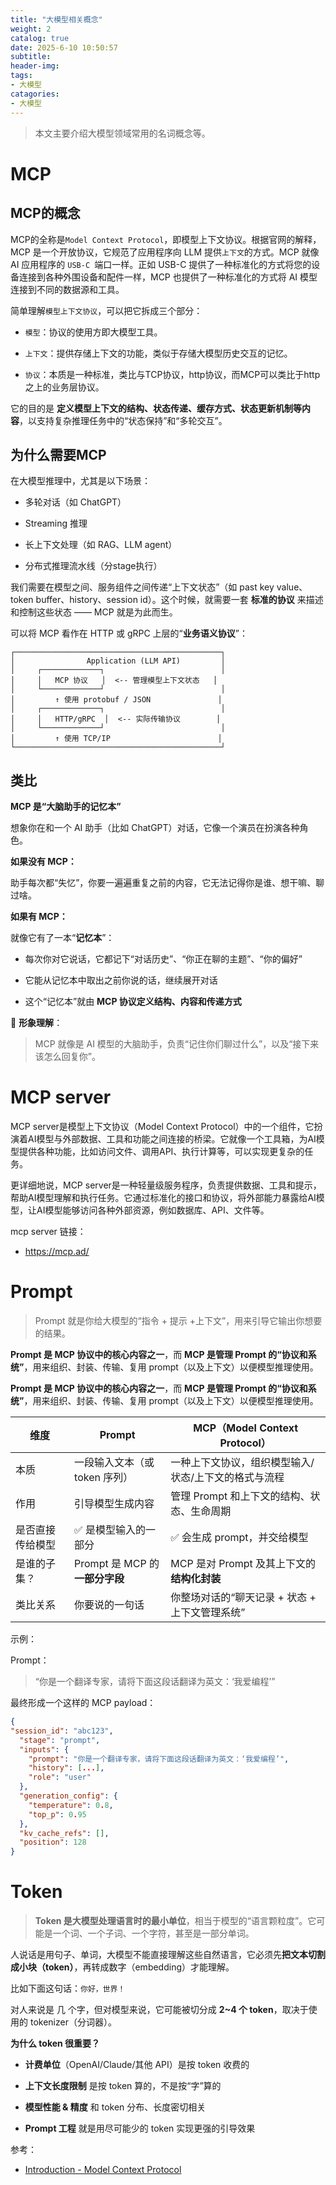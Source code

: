 ```yaml
---
title: "大模型相关概念"
weight: 2
catalog: true
date: 2025-6-10 10:50:57
subtitle:
header-img:
tags:
- 大模型
catagories:
- 大模型
---
```


> 本文主要介绍大模型领域常用的名词概念等。

# MCP

## MCP的概念

MCP的全称是`Model Context Protocol`，即模型上下文协议。根据官网的解释，MCP 是一个开放协议，它规范了应用程序向 LLM 提供`上下文`的方式。MCP 就像 AI 应用程序的 `USB-C `端口一样。正如 USB-C 提供了一种标准化的方式将您的设备连接到各种外围设备和配件一样，MCP 也提供了一种标准化的方式将 AI 模型连接到不同的数据源和工具。

简单理解`模型上下文协议`，可以把它拆成三个部分：

- `模型`：协议的使用方即大模型工具。

- `上下文`：提供存储上下文的功能，类似于存储大模型历史交互的记忆。

- `协议`：本质是一种标准，类比与TCP协议，http协议，而MCP可以类比于http之上的业务层协议。

它的目的是 **定义模型上下文的结构、状态传递、缓存方式、状态更新机制等内容**，以支持复杂推理任务中的“状态保持”和“多轮交互”。

## 为什么需要MCP

在大模型推理中，尤其是以下场景：

- 多轮对话（如 ChatGPT）

- Streaming 推理

- 长上下文处理（如 RAG、LLM agent）

- 分布式推理流水线（分stage执行）

我们需要在模型之间、服务组件之间传递“上下文状态”（如 past key value、token buffer、history、session id）。这个时候，就需要一套 **标准的协议** 来描述和控制这些状态 —— MCP 就是为此而生。

可以将 MCP 看作在 HTTP 或 gRPC 上层的“**业务语义协议**”：

```
┌──────────────────────────────────────────────┐
│                Application (LLM API)         │
│     ┌─────────────┐                          │
│     │   MCP 协议   │  <-- 管理模型上下文状态   │
│     └─────────────┘                          │
│         ↑ 使用 protobuf / JSON               │
│     ┌─────────────┐                          │
│     │   HTTP/gRPC  │  <-- 实际传输协议        │
│     └─────────────┘                          │
│         ↑ 使用 TCP/IP                        │
└──────────────────────────────────────────────┘
```

## 类比

**MCP 是“大脑助手的记忆本”**

想象你在和一个 AI 助手（比如 ChatGPT）对话，它像一个演员在扮演各种角色。

**如果没有 MCP：**

助手每次都“失忆”，你要一遍遍重复之前的内容，它无法记得你是谁、想干嘛、聊过啥。

**如果有 MCP：**

就像它有了一本“**记忆本**”：

- 每次你对它说话，它都记下“对话历史”、“你正在聊的主题”、“你的偏好”

- 它能从记忆本中取出之前你说的话，继续展开对话

- 这个“记忆本”就由 **MCP 协议定义结构、内容和传递方式**

🧠 **形象理解**：

> MCP 就像是 AI 模型的大脑助手，负责“记住你们聊过什么”，以及“接下来该怎么回复你”。

# MCP server

MCP server是模型上下文协议（Model Context Protocol）中的一个组件，它扮演着AI模型与外部数据、工具和功能之间连接的桥梁。它就像一个工具箱，为AI模型提供各种功能，比如访问文件、调用API、执行计算等，可以实现更复杂的任务。﻿

更详细地说，MCP server是一种轻量级服务程序，负责提供数据、工具和提示，帮助AI模型理解和执行任务。它通过标准化的接口和协议，将外部能力暴露给AI模型，让AI模型能够访问各种外部资源，例如数据库、API、文件等。

mcp server 链接：

- https://mcp.ad/

# Prompt

> Prompt 就是你给大模型的“指令 + 提示 +上下文”，用来引导它输出你想要的结果。

**Prompt 是 MCP 协议中的核心内容之一**，而 **MCP 是管理 Prompt 的“协议和系统”**，用来组织、封装、传输、复用 prompt（以及上下文）以便模型推理使用。

**Prompt 是 MCP 协议中的核心内容之一**，而 **MCP 是管理 Prompt 的“协议和系统”**，用来组织、封装、传输、复用 prompt（以及上下文）以便模型推理使用。

| 维度       | Prompt                  | MCP（Model Context Protocol）   |
| -------- | ----------------------- | ----------------------------- |
| 本质       | 一段输入文本（或 token 序列）      | 一种上下文协议，组织模型输入/状态/上下文的格式与流程   |
| 作用       | 引导模型生成内容                | 管理 Prompt 和上下文的结构、状态、生命周期     |
| 是否直接传给模型 | ✅ 是模型输入的一部分             | ✅ 会生成 prompt，并交给模型            |
| 是谁的子集？   | Prompt 是 MCP 的**一部分字段** | MCP 是对 Prompt 及其上下文的**结构化封装** |
| 类比关系     | 你要说的一句话                 | 你整场对话的“聊天记录 + 状态 + 上下文管理系统”   |

示例：

Prompt：

> “你是一个翻译专家，请将下面这段话翻译为英文：‘我爱编程’”

最终形成一个这样的 MCP payload：

```json
{
"session_id": "abc123",
  "stage": "prompt",
  "inputs": {
    "prompt": "你是一个翻译专家，请将下面这段话翻译为英文：‘我爱编程’",
    "history": [...],
    "role": "user"
  },
  "generation_config": {
    "temperature": 0.8,
    "top_p": 0.95
  },
  "kv_cache_refs": [],
  "position": 128
}
```

# Token

> **Token 是大模型处理语言时的最小单位**，相当于模型的“语言颗粒度”。它可能是一个词、一个子词、一个字符，甚至是一部分单词。

人说话是用句子、单词，大模型不能直接理解这些自然语言，它必须先**把文本切割成小块（token）**，再转成数字（embedding）才能理解。

比如下面这句话：`你好，世界！`

对人来说是 几 个字，但对模型来说，它可能被切分成 **2~4 个 token**，取决于使用的 tokenizer（分词器）。

**为什么 token 很重要？**

- **计费单位**（OpenAI/Claude/其他 API）是按 token 收费的

- **上下文长度限制** 是按 token 算的，不是按“字”算的

- **模型性能 & 精度** 和 token 分布、长度密切相关

- **Prompt 工程** 就是用尽可能少的 token 实现更强的引导效果




参考：

- [Introduction - Model Context Protocol](https://modelcontextprotocol.io/introduction)
